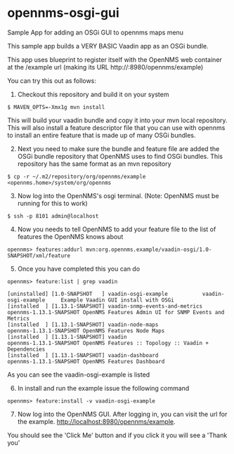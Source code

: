 opennms-osgi-gui
================

Sample App for adding an OSGi GUI to opennms maps menu

This sample app builds a VERY BASIC Vaadin app as an OSGi bundle.

This app uses blueprint to register itself with the OpenNMS web
container at the /example url (making its URL http://<server>:8980/opennms/example)

You can try this out as follows:

1. Checkout this repository and build it on your system
```
$ MAVEN_OPTS=-Xmx1g mvn install
```
This will build your vaadin bundle and copy it into your mvn local
repository.  This will also install a feature descriptor file that you
can use with opennms to install an entire feature that is made up of
many OSGi bundles.

2. Next you need to make sure the bundle and feature file are added
the OSGi bundle repository that OpenNMS uses to find OSGi bundles.
This repository has the same format as an mvn repository
```
$ cp -r ~/.m2/repository/org/opennms/example <opennms.home>/system/org/opennms
```
3. Now log into the OpenNMS's osgi terminal. (Note: OpenNMS must be running for this to work)
```
$ ssh -p 8101 admin@localhost
```
4. Now you needs to tell OpenNMS to add your feature file to the list
of features the OpenNMS knows about

```
opennms> features:addurl mvn:org.opennms.example/vaadin-osgi/1.0-SNAPSHOT/xml/feature
```

5. Once you have completed this you can do 

```
opennms> feature:list | grep vaadin

[uninstalled] [1.0-SNAPSHOT   ] vaadin-osgi-example		      vaadin-osgi-example     Example Vaadin GUI install with OSGi
[installed  ] [1.13.1-SNAPSHOT] vaadin-snmp-events-and-metrics	opennms-1.13.1-SNAPSHOT OpenNMS Features Admin UI for SNMP Events and Metrics
[installed  ] [1.13.1-SNAPSHOT] vaadin-node-maps		         opennms-1.13.1-SNAPSHOT OpenNMS Features Node Maps
[installed  ] [1.13.1-SNAPSHOT] vaadin				               opennms-1.13.1-SNAPSHOT OpenNMS Features :: Topology :: Vaadin + Dependencies
[installed  ] [1.13.1-SNAPSHOT] vaadin-dashboard		         opennms-1.13.1-SNAPSHOT OpenNMS Features Dashboard
```
As you can see the vaadin-osgi-example is listed

6. In install and run the example issue the following command

```
opennms> feature:install -v vaadin-osgi-example
```
7. Now log into the OpenNMS GUI.  After logging in, you can visit the url for the example. [http://localhost:8980/opennms/example](http://localhost:8980/opennms/example).

You should see the 'Click Me' button and if you click it you will see a 'Thank you'







